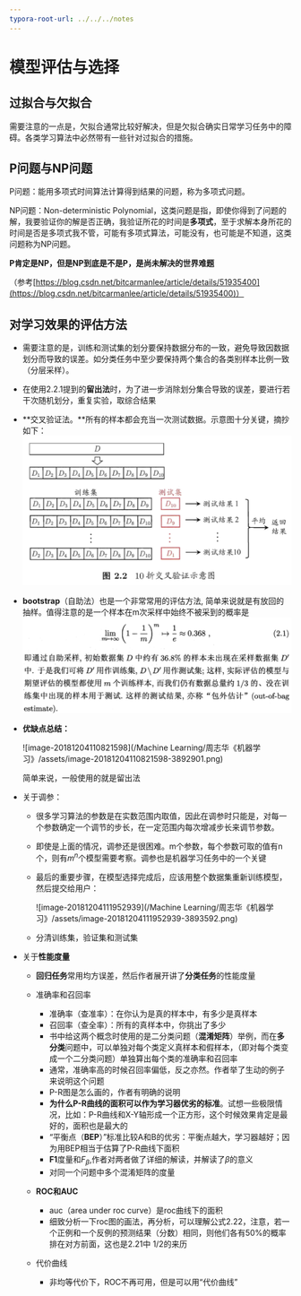 ```yaml
---
typora-root-url: ../../../notes
---
```


# 模型评估与选择

## 过拟合与欠拟合

需要注意的一点是，欠拟合通常比较好解决，但是欠拟合确实日常学习任务中的障碍。各类学习算法中必然带有一些针对过拟合的措施。

## P问题与NP问题

P问题：能用多项式时间算法计算得到结果的问题，称为多项式问题。

NP问题：Non-deterministic Polynomial，这类问题是指，即使你得到了问题的解，我要验证你的解是否正确，我验证所花的时间是**多项式**，至于求解本身所花的时间是否是多项式我不管，可能有多项式算法，可能没有，也可能是不知道，这类问题称为NP问题。

**P肯定是NP，但是NP到底是不是P，是尚未解决的世界难题**

（参考[https://blog.csdn.net/bitcarmanlee/article/details/51935400](https://blog.csdn.net/bitcarmanlee/article/details/51935400)）

## 对学习效果的评估方法

* 需要注意的是，训练和测试集的划分要保持数据分布的一致，避免导致因数据划分而导致的误差。如分类任务中至少要保持两个集合的各类别样本比例一致（分层采样）。

* 在使用2.2.1提到的**留出法**时，为了进一步消除划分集合导致的误差，要进行若干次随机划分，重复实验，取综合结果

* **交叉验证法。**所有的样本都会充当一次测试数据。示意图十分关键，摘抄如下：![](/assets/cross_validation.png)

* **bootstrap**（自助法）也是一个非常常用的评估方法, 简单来说就是有放回的抽样。值得注意的是一个样本在m次采样中始终不被采到的概率是  
  ![](/assets/bootstrap_method.png)

* **优缺点总结：**

  ![image-20181204110821598](/Machine Learning/周志华《机器学习》/assets/image-20181204110821598-3892901.png)

  简单来说，一般使用的就是留出法

- 关于调参：

  - 很多学习算法的参数是在实数范围内取值，因此在调参时只能是，对每一个参数确定一个调节的步长，在一定范围内每次增减步长来调节参数。

  - 即使是上面的情况，调参还是很困难。m个参数，每个参数可取的值有n个，则有$m ^ n$个模型需要考察。调参也是机器学习任务中的一个关键

  - 最后的重要步骤，在模型选择完成后，应该用整个数据集重新训练模型，然后提交给用户：

    ![image-20181204111952939](/Machine Learning/周志华《机器学习》/assets/image-20181204111952939-3893592.png)

  - 分清训练集，验证集和测试集

- 关于**性能度量**

  - **回归任务**常用均方误差，然后作者展开讲了**分类任务**的性能度量
  - 准确率和召回率
    - 准确率（查准率）：在你认为是真的样本中，有多少是真样本
    - 召回率（查全率）：所有的真样本中，你挑出了多少
    - 书中给这两个概念时使用的是二分类问题（**混淆矩阵**）举例，而在**多分类**问题中，可以单独对每个类定义真样本和假样本，（即对每个类变成一个二分类问题）单独算出每个类的准确率和召回率
    - 通常，准确率高的时候召回率偏低，反之亦然。作者举了生动的例子来说明这个问题
    - P-R图是怎么画的，作者有明确的说明
    - **为什么P-R曲线的面积可以作为学习器优劣的标准**。试想一些极限情况，比如：P-R曲线和X-Y轴形成一个正方形，这个时候效果肯定是最好的，面积也是最大的
    - “平衡点（**BEP**）”标准比较A和B的优劣：平衡点越大，学习器越好；因为用BEP相当于估算了P-R曲线下面积
    - **F1**度量和$F_\beta$,作者对两者做了详细的解读，并解读了$\beta$的意义
    - 对同一个问题中多个混淆矩阵的度量

  - **ROC和AUC**

    - auc（area under roc curve）是roc曲线下的面积
    - 细致分析一下roc图的画法，再分析，可以理解公式2.22，注意，若一个正例和一个反例的预测结果（分数）相同，则他们各有50%的概率排在对方前面，这也是2.21中 1/2的来历

  - 代价曲线

    - 非均等代价下，ROC不再可用，但是可以用“代价曲线”
